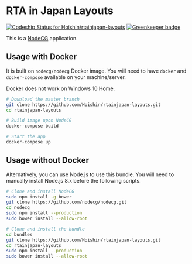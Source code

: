 # RTA in Japan Layouts

[ ![Codeship Status for Hoishin/rtainjapan-layouts](https://app.codeship.com/projects/1a66d6f0-c3e7-0135-2bd6-5e1e25c4f686/status?branch=master)](https://app.codeship.com/projects/260852)
[![Greenkeeper badge](https://badges.greenkeeper.io/Hoishin/rtainjapan-layouts.svg)](https://greenkeeper.io/)

This is a [NodeCG](http://github.com/nodecg/nodecg) application.

## Usage with Docker

It is built on `nodecg/nodecg` Docker image. You will need to have `docker` and `docker-compose` available on your machine/server.

Docker does not work on Windows 10 Home.

```sh
# Download the master branch
git clone https://github.com/Hoishin/rtainjapan-layouts.git
cd rtainjapan-layouts

# Build image upon NodeCG
docker-compose build

# Start the app
docker-compose up
```

## Usage without Docker

Alternatively, you can use Node.js to use this bundle. You will need to manually install Node.js 8.x before the following scripts.

```sh
# Clone and install NodeCG
sudo npm install -g bower
git clone https://github.com/nodecg/nodecg.git
cd nodecg
sudo npm install --production
sudo bower install --allow-root

# Clone and install the bundle
cd bundles
git clone https://github.com/Hoishin/rtainjapan-layouts.git
cd rtainjapan-layouts
sudo npm install --production
sudo bower install --allow-root
```